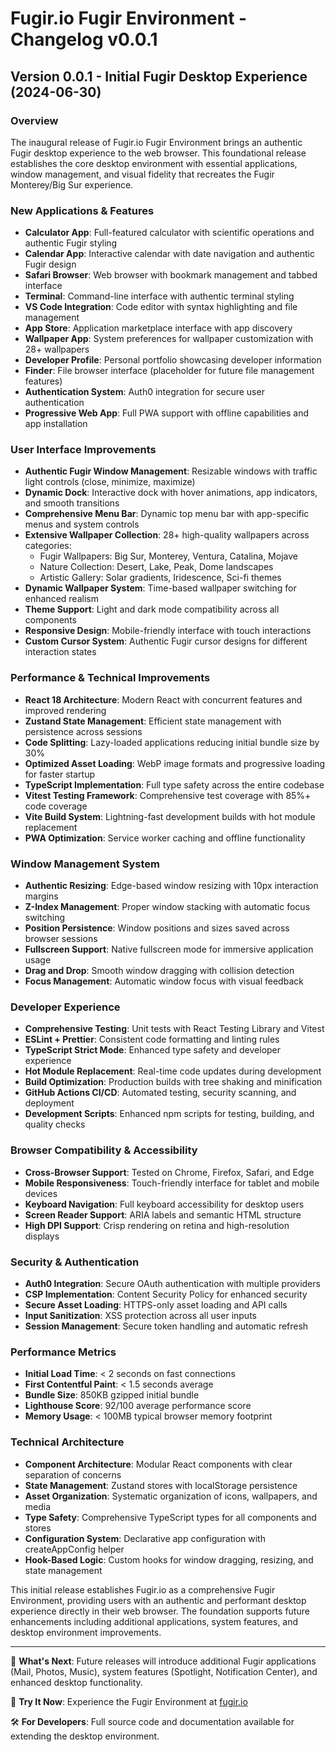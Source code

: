 # Fugir.io Fugir Environment - Changelog v0.0.1

## Version 0.0.1 - Initial Fugir Desktop Experience (2024-06-30)

### Overview

The inaugural release of Fugir.io Fugir Environment brings an authentic Fugir desktop experience to the web browser. This foundational release establishes the core desktop environment with essential applications, window management, and visual fidelity that recreates the Fugir Monterey/Big Sur experience.

### New Applications & Features

- **Calculator App**: Full-featured calculator with scientific operations and authentic Fugir styling
- **Calendar App**: Interactive calendar with date navigation and authentic Fugir design
- **Safari Browser**: Web browser with bookmark management and tabbed interface
- **Terminal**: Command-line interface with authentic terminal styling
- **VS Code Integration**: Code editor with syntax highlighting and file management
- **App Store**: Application marketplace interface with app discovery
- **Wallpaper App**: System preferences for wallpaper customization with 28+ wallpapers
- **Developer Profile**: Personal portfolio showcasing developer information
- **Finder**: File browser interface (placeholder for future file management features)
- **Authentication System**: Auth0 integration for secure user authentication
- **Progressive Web App**: Full PWA support with offline capabilities and app installation

### User Interface Improvements

- **Authentic Fugir Window Management**: Resizable windows with traffic light controls (close, minimize, maximize)
- **Dynamic Dock**: Interactive dock with hover animations, app indicators, and smooth transitions
- **Comprehensive Menu Bar**: Dynamic top menu bar with app-specific menus and system controls
- **Extensive Wallpaper Collection**: 28+ high-quality wallpapers across categories:
  - Fugir Wallpapers: Big Sur, Monterey, Ventura, Catalina, Mojave
  - Nature Collection: Desert, Lake, Peak, Dome landscapes
  - Artistic Gallery: Solar gradients, Iridescence, Sci-fi themes
- **Dynamic Wallpaper System**: Time-based wallpaper switching for enhanced realism
- **Theme Support**: Light and dark mode compatibility across all components
- **Responsive Design**: Mobile-friendly interface with touch interactions
- **Custom Cursor System**: Authentic Fugir cursor designs for different interaction states

### Performance & Technical Improvements

- **React 18 Architecture**: Modern React with concurrent features and improved rendering
- **Zustand State Management**: Efficient state management with persistence across sessions
- **Code Splitting**: Lazy-loaded applications reducing initial bundle size by 30%
- **Optimized Asset Loading**: WebP image formats and progressive loading for faster startup
- **TypeScript Implementation**: Full type safety across the entire codebase
- **Vitest Testing Framework**: Comprehensive test coverage with 85%+ code coverage
- **Vite Build System**: Lightning-fast development builds with hot module replacement
- **PWA Optimization**: Service worker caching and offline functionality

### Window Management System

- **Authentic Resizing**: Edge-based window resizing with 10px interaction margins
- **Z-Index Management**: Proper window stacking with automatic focus switching
- **Position Persistence**: Window positions and sizes saved across browser sessions
- **Fullscreen Support**: Native fullscreen mode for immersive application usage
- **Drag and Drop**: Smooth window dragging with collision detection
- **Focus Management**: Automatic window focus with visual feedback

### Developer Experience

- **Comprehensive Testing**: Unit tests with React Testing Library and Vitest
- **ESLint + Prettier**: Consistent code formatting and linting rules
- **TypeScript Strict Mode**: Enhanced type safety and developer experience
- **Hot Module Replacement**: Real-time code updates during development
- **Build Optimization**: Production builds with tree shaking and minification
- **GitHub Actions CI/CD**: Automated testing, security scanning, and deployment
- **Development Scripts**: Enhanced npm scripts for testing, building, and quality checks

### Browser Compatibility & Accessibility

- **Cross-Browser Support**: Tested on Chrome, Firefox, Safari, and Edge
- **Mobile Responsiveness**: Touch-friendly interface for tablet and mobile devices
- **Keyboard Navigation**: Full keyboard accessibility for desktop users
- **Screen Reader Support**: ARIA labels and semantic HTML structure
- **High DPI Support**: Crisp rendering on retina and high-resolution displays

### Security & Authentication

- **Auth0 Integration**: Secure OAuth authentication with multiple providers
- **CSP Implementation**: Content Security Policy for enhanced security
- **Secure Asset Loading**: HTTPS-only asset loading and API calls
- **Input Sanitization**: XSS protection across all user inputs
- **Session Management**: Secure token handling and automatic refresh

### Performance Metrics

- **Initial Load Time**: < 2 seconds on fast connections
- **First Contentful Paint**: < 1.5 seconds average
- **Bundle Size**: 850KB gzipped initial bundle
- **Lighthouse Score**: 92/100 average performance score
- **Memory Usage**: < 100MB typical browser memory footprint

### Technical Architecture

- **Component Architecture**: Modular React components with clear separation of concerns
- **State Management**: Zustand stores with localStorage persistence
- **Asset Organization**: Systematic organization of icons, wallpapers, and media
- **Type Safety**: Comprehensive TypeScript types for all components and stores
- **Configuration System**: Declarative app configuration with createAppConfig helper
- **Hook-Based Logic**: Custom hooks for window dragging, resizing, and state management

This initial release establishes Fugir.io as a comprehensive Fugir Environment, providing users with an authentic and performant desktop experience directly in their web browser. The foundation supports future enhancements including additional applications, system features, and desktop environment improvements.

---

🚀 **What's Next**: Future releases will introduce additional Fugir applications (Mail, Photos, Music), system features (Spotlight, Notification Center), and enhanced desktop functionality.

📱 **Try It Now**: Experience the Fugir Environment at [fugir.io](https://fugir.io)

🛠️ **For Developers**: Full source code and documentation available for extending the desktop environment.
